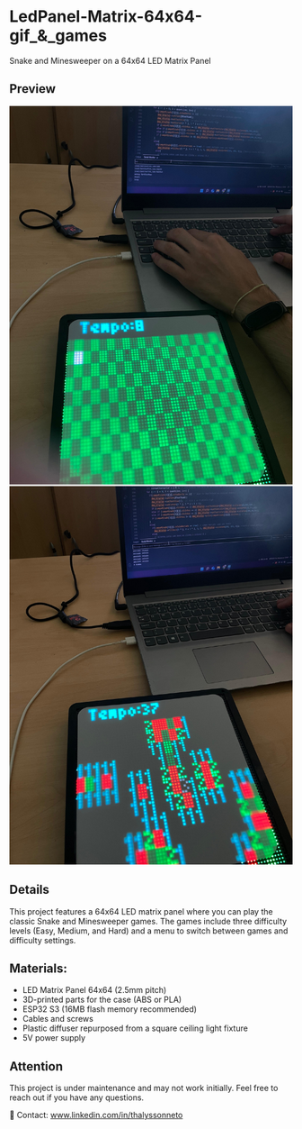 # LedPanel-Matrix-64x64-gif_&_games
Snake and Minesweeper on a 64x64 LED Matrix Panel


## Preview

![mineSweeper](Images/8.jpeg)
![Games](Images/9.jpeg)

## Details

This project features a 64x64 LED matrix panel where you can play the classic Snake and Minesweeper games. The games include three difficulty levels (Easy, Medium, and Hard) and a menu to switch between games and difficulty settings.

## Materials:

* LED Matrix Panel 64x64 (2.5mm pitch)
* 3D-printed parts for the case (ABS or PLA)
* ESP32 S3 (16MB flash memory recommended)
* Cables and screws
* Plastic diffuser repurposed from a square ceiling light fixture
* 5V power supply  


## Attention
This project is under maintenance and may not work initially. Feel free to reach out if you have any questions.

📩 Contact: www.linkedin.com/in/thalyssonneto

